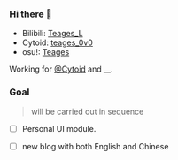 ### Hi there 👋

- Bilibili: [Teages_L](https://space.bilibili.com/37429890)
- Cytoid: [teages_0v0](https://cytoid.io/profile/teages_0v0)
- osu!: [Teages](https://osu.ppy.sh/users/12756920)

Working for [@Cytoid](https://github.com/Cytoid) and __. <!-- guess -->

### Goal

> will be carried out in sequence

- [ ] Personal UI module.
- [ ] new blog with both English and Chinese

